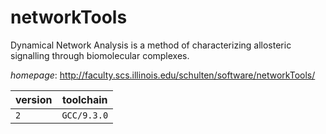 # networkTools

Dynamical Network Analysis is a method of characterizing allosteric signalling through biomolecular complexes.

*homepage*: <http://faculty.scs.illinois.edu/schulten/software/networkTools/>

version | toolchain
--------|----------
``2`` | ``GCC/9.3.0``
